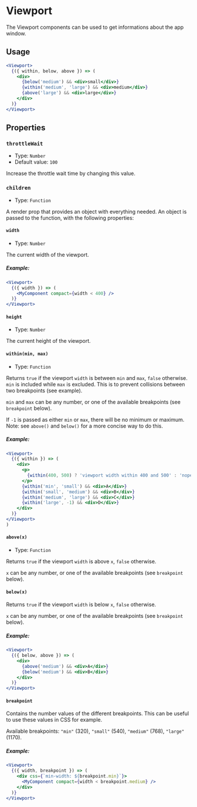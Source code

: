 # Viewport

The Viewport components can be used to get informations about the app window.

## Usage

```jsx
<Viewport>
  {({ within, below, above }) => (
    <div>
      {below('medium') && <div>small</div>}
      {within('medium', 'large') && <div>medium</div>}
      {above('large') && <div>large</div>}
    </div>
  )}
</Viewport>
```

## Properties

### `throttleWait`

- Type: `Number`
- Default value: `100`

Increase the throttle wait time by changing this value.

### `children`

- Type: `Function`

A render prop that provides an object with everything needed. An object is passed to the function, with the following properties:

#### `width`

- Type: `Number`

The current width of the viewport.

##### Example:

```jsx
<Viewport>
  {({ width }) => (
    <MyComponent compact={width < 400} />
  )}
</Viewport>
```

#### `height`

- Type: `Number`

The current height of the viewport.

#### `within(min, max)`

- Type: `Function`

Returns `true` if the viewport `width` is between `min` and `max`, `false` otherwise. `min` is included while `max` is excluded. This is to prevent collisions between two breakpoints (see example).

`min` and `max` can be any number, or one of the available breakpoints (see `breakpoint` below).

If `-1` is passed as either `min` or `max`, there will be no minimum or maximum. Note: see `above()` and `below()` for a more concise way to do this.

##### Example:

```jsx
<Viewport>
  {({ within }) => (
    <div>
      <p>
        {within(400, 500) ? 'viewport width within 400 and 500' : 'nope'}
      </p>
      {within('min', 'small') && <div>A</div>}
      {within('small', 'medium') && <div>B</div>}
      {within('medium', 'large') && <div>C</div>}
      {within('large', -1) && <div>D</div>}
    </div>
  )}
</Viewport>
)
```

#### `above(x)`

- Type: `Function`

Returns `true` if the viewport `width` is above `x`, `false` otherwise.

`x` can be any number, or one of the available breakpoints (see `breakpoint` below).

#### `below(x)`

Returns `true` if the viewport `width` is below `x`, `false` otherwise. 

`x` can be any number, or one of the available breakpoints (see `breakpoint` below).

##### Example:

```jsx
<Viewport>
  {({ below, above }) => (
    <div>
      {above('medium') && <div>A</div>}
      {below('medium') && <div>B</div>}
    </div>
  )}
</Viewport>
```


#### `breakpoint`

Contains the number values of the different breakpoints. This can be useful to use these values in CSS for example.

Available breakpoints: `"min"` (320), `"small"` (540), `"medium"` (768), `"large"` (1170).

##### Example:

```jsx
<Viewport>
  {({ width, breakpoint }) => (
    <div css={`min-width: ${breakpoint.min}`}>
      <MyComponent compact={width < breakpoint.medium} />
    </div>
  )}
</Viewport>
```

